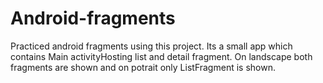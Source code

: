 # Android-fragments
Practiced android fragments using this project.
Its a small app which contains Main activityHosting list and detail fragment.
On landscape both fragments are shown and on potrait only ListFragment is shown.
